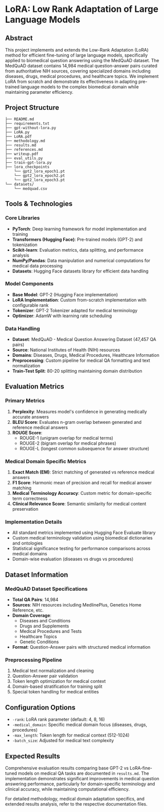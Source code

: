 # LoRA: Low Rank Adaptation of Large Language Models

## Abstract

This project implements and extends the Low-Rank Adaptation (LoRA) method for efficient fine-tuning of large language models, specifically applied to biomedical question answering using the MedQuAD dataset. The MedQuAD dataset contains 14,984 medical question-answer pairs curated from authoritative NIH sources, covering specialized domains including diseases, drugs, medical procedures, and healthcare topics. We implement LoRA from scratch and demonstrate its effectiveness in adapting pre-trained language models to the complex biomedical domain while maintaining parameter efficiency.

## Project Structure

```
├── README.md
├── requirements.txt
├── gpt-without-lora.py
├── LoRA.py
├── LoRA.pdf
├── methodology.md
├── results.md
├── references.md
├── writeup.pdf
├── eval_utils.py
├── train-gpt-lora.py
├── lora_checkpoints
    └── gpt2_lora_epoch1.pt
    └── gpt2_lora_epoch2.pt
    └── gpt2_lora_epoch3.pt
└── datasets/
    └── medquad.csv
```

## Tools & Technologies

### Core Libraries

- **PyTorch**: Deep learning framework for model implementation and training
- **Transformers (Hugging Face)**: Pre-trained models (GPT-2) and tokenization
- **Scikit-learn**: Evaluation metrics, data splitting, and performance analysis
- **NumPy/Pandas**: Data manipulation and numerical computations for medical data processing
- **Datasets**: Hugging Face datasets library for efficient data handling

### Model Components

- **Base Model**: GPT-2 (Hugging Face implementation)
- **LoRA Implementation**: Custom from-scratch implementation with configurable rank
- **Tokenizer**: GPT-2 Tokenizer adapted for medical terminology
- **Optimizer**: AdamW with learning rate scheduling

### Data Handling

- **Dataset**: MedQuAD - Medical Question Answering Dataset (47,457 QA pairs)
- **Source**: National Institutes of Health (NIH) resources
- **Domains**: Diseases, Drugs, Medical Procedures, Healthcare Information
- **Preprocessing**: Custom pipeline for medical QA formatting and text normalization
- **Train-Test Split**: 80-20 splitting maintaining domain distribution

## Evaluation Metrics

### Primary Metrics

1. **Perplexity**: Measures model's confidence in generating medically accurate answers
2. **BLEU Score**: Evaluates n-gram overlap between generated and reference medical answers
3. **ROUGE Score**:
    - ROUGE-1 (unigram overlap for medical terms)
    - ROUGE-2 (bigram overlap for medical phrases)
    - ROUGE-L (longest common subsequence for answer structure)

### Medical Domain Specific Metrics

1. **Exact Match (EM)**: Strict matching of generated vs reference medical answers
2. **F1 Score**: Harmonic mean of precision and recall for medical answer matching
3. **Medical Terminology Accuracy**: Custom metric for domain-specific term correctness
4. **Clinical Relevance Score**: Semantic similarity for medical content preservation

### Implementation Details

- All standard metrics implemented using Hugging Face Evaluate library
- Custom medical terminology validation using biomedical dictionaries and ontologies
- Statistical significance testing for performance comparisons across medical domains
- Domain-wise evaluation (diseases vs drugs vs procedures)

## Dataset Information

### MedQuAD Dataset Specifications

- **Total QA Pairs**: 14,984
- **Sources**: NIH resources including MedlinePlus, Genetics Home Reference, etc.
- **Domain Coverage**:
    - Diseases and Conditions
    - Drugs and Supplements
    - Medical Procedures and Tests
    - Healthcare Topics
    - Genetic Conditions
- **Format**: Question-Answer pairs with structured medical information

### Preprocessing Pipeline

1. Medical text normalization and cleaning
2. Question-Answer pair validation
3. Token length optimization for medical context
4. Domain-based stratification for training split
5. Special token handling for medical entities

## Configuration Options

- `-rank`: LoRA rank parameter (default: 4, 8, 16)
- `-medical_domain`: Specific medical domain focus (diseases, drugs, procedures)
- `-max_length`: Token length for medical context (512-1024)
- `-batch_size`: Adjusted for medical text complexity

## Expected Results

Comprehensive evaluation results comparing base GPT-2 vs LoRA-fine-tuned models on medical QA tasks are documented in `results.md`. The implementation demonstrates significant improvements in medical question answering performance, particularly for domain-specific terminology and clinical accuracy, while maintaining computational efficiency.

For detailed methodology, medical domain adaptation specifics, and extended results analysis, refer to the respective documentation files.
